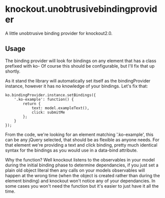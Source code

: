 knockout.unobtrusivebindingprovider
===================================

A little unobtrusive binding provider for knockout2.0.

Usage
-----

The binding provider will look for bindings on any element that has a class prefixed with ko-
Of course this should be configurable, but I'll fix that up shortly. 

As it stand the library will automatically set itself as the bindingProvider instance, 
however it has no knowledge of your bindings. Let's fix that:

```
ko.bindingProvider.instance.setBindings({
    '.ko-example': function() {
        return {
            text: model.exampleText(),
            click: submitMe
        };
    }
});
```

From the code, we're looking for an element matching '.ko-example', this can be any jQuery selected, that should be as flexible as anyone needs. 
For that element we're providing a text and click binding, pretty much identical syntax for the bindings as you would use in a data-bind attribute. 

Why the function? Well knockout listens to the observables in your model during the initial binding phase to determine dependancies, if you just set a plain old object literal then any calls on your models observables will happen at the wrong time (when the object is created rather than during the element binding) and knockout won't notice any of your dependancies. In some cases you won't need the function but it's easier to just have it all the time. 


